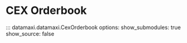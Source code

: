 # CEX Orderbook

::: datamaxi.datamaxi.CexOrderbook
    options:
      show_submodules: true
      show_source: false
